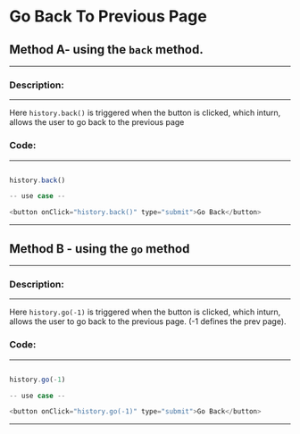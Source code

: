 # Go Back To Previous Page

## Method A- using the `back` method.

---

### Description:

---

Here `history.back()` is triggered when the button is clicked, which inturn, allows the user to go back to the previous page

### Code:

---

```javascript

history.back()

-- use case --

<button onClick="history.back()" type="submit">Go Back</button>
```

---

## Method B - using the `go` method

---

### Description:

---

Here `history.go(-1)` is triggered when the button is clicked, which inturn, allows the user to go back to the previous page. (-1 defines the prev page).

### Code:

---

```javascript

history.go(-1)

-- use case --

<button onClick="history.go(-1)" type="submit">Go Back</button>
```

---
